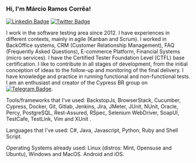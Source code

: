 ### Hi, I'm Márcio Ramos Corrêa!

[![Linkedin Badge](https://img.shields.io/badge/LinkedIn-0077B5?style=for-the-badge&logo=linkedin&logoColor=white)](https://www.linkedin.com/in/marciorc/)
[![Twitter Badge](https://img.shields.io/badge/Twitter-1DA1F2?style=for-the-badge&logo=twitter&logoColor=white)](https://twitter.com/_mcorrea_)

I work in the software testing area since 2012. I have experiences in different contexts, mainly in agile (Kanban and Scrum). I worked in BackOffice systems, CRM (Customer Relationship Management), FAQ (Frequently Asked Questions), E-commerce Platform, Financial Systems (micro services). I have the Certified Tester Foundation Level (CTFL) base certification. I like to contribute in all stages of development, from the initial conception of ideas to the follow-up and monitoring of the final delivery. I have knowledge and practice in running functional and non-functional tests. I am an enthusiast and creator of the Cypress BR group on [![Telegram Badge](https://img.shields.io/badge/Telegram-2CA5E0?style=for-the-badge&logo=telegram&logoColor=white)](https://t.me/cypress_br).

Tools/frameworks that I've used:
BackstopJs, BrowserStack, Cucumber, Cypress, Docker, Git, Gitlab, Jenkins, Jira, JMeter, JUnit, NUnit, Oracle, Percy, PostgreSQL, Rest-Assured, RSpec, Selenium WebDriver, SoapUI, TestCafe, TestLink, Vim and XUnit .

Languages that I've used:
C#, Java, Javascript, Python, Ruby and Shell Script.

Operating Systems already used:
Linux (distros: Mint, Opensuse and Ubuntu), Windows and MacOS.
Android and iOS.
